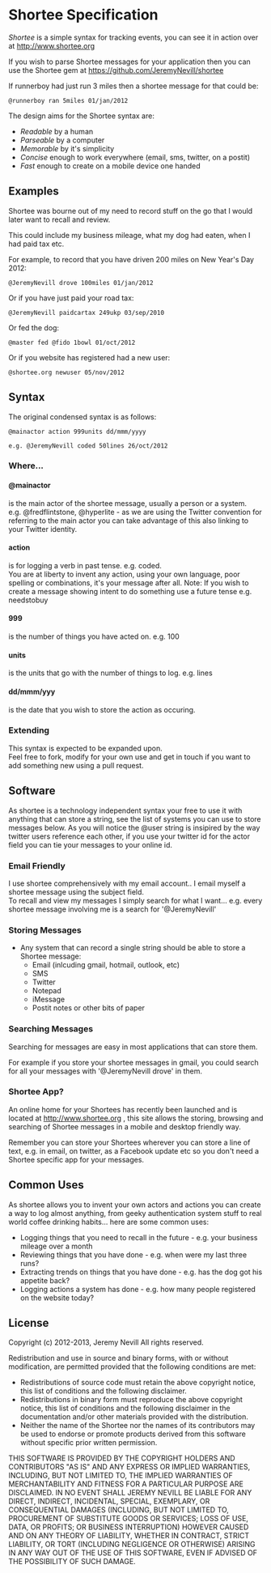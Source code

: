 # Shortee Specification

*Shortee* is a simple syntax for tracking events,
you can see it in action over at http://www.shortee.org

If you wish to parse Shortee messages for your application then you can use the Shortee gem at https://github.com/JeremyNevill/shortee

If runnerboy had just run 3 miles then a shortee message for that could be:

    @runnerboy ran 5miles 01/jan/2012

The design aims for the Shortee syntax are: 

* *Readable* by a human
* *Parseable* by a computer
* *Memorable* by it's simplicity 
* *Concise* enough to work everywhere (email, sms, twitter, on a postit)
* *Fast* enough to create on a mobile device one handed


## Examples

Shortee was bourne out of my need to record stuff on the go that I would later want to recall and review.

This could include my business mileage, what my dog had eaten, when I had paid tax etc.

For example, to record that you have driven 200 miles on New Year's Day 2012:

    @JeremyNevill drove 100miles 01/jan/2012

Or if you have just paid your road tax:

    @JeremyNevill paidcartax 249ukp 03/sep/2010

Or fed the dog:

    @master fed @fido 1bowl 01/oct/2012

Or if you website has registered had a new user:

    @shortee.org newuser 05/nov/2012


## Syntax

The original condensed syntax is as follows:

    @mainactor action 999units dd/mmm/yyyy

    e.g. @JeremyNevill coded 50lines 26/oct/2012
    
### Where...

#### @mainactor
is the main actor of the shortee message, usually a person or a system.  
e.g. @fredflintstone, @hyperlite - as we are using the Twitter convention for referring to the main actor you can take advantage of this also linking to your Twitter identity.

#### action
is for logging a verb in past tense. e.g. coded.   
You are at liberty to invent any action, using your own language, poor spelling or combinations, it's your message after all.
Note: If you wish to create a message showing intent to do something use a future tense e.g. needstobuy


#### 999
is the number of things you have acted on. e.g. 100


#### units
is the units that go with the number of things to log.  e.g. lines


#### dd/mmm/yyy
is the date that you wish to store the action as occuring.


### Extending

This syntax is expected to be expanded upon.  
Feel free to fork, modify for your own use and get in touch if you want to add something new using a pull request.

## Software

As shortee is a technology independent syntax your free to use it with anything that can store a string, see the list of systems
you can use to store messages below.  As you will notice the @user string is insipired by the way twitter users reference each
other, if you use your twitter id for the actor field you can tie your messages to your online id.

### Email Friendly

I use shortee comprehensively with my email account..  I email myself a shortee message using the subject field.  
To recall and view my messages I simply search for what I want... e.g. every shortee message involving me is a search for '@JeremyNevill'

### Storing Messages

* Any system that can record a single string should be able to store a Shortee message:
  * Email (inlcuding gmail, hotmail, outlook, etc)
  * SMS
  * Twitter
  * Notepad
  * iMessage
  * Postit notes or other bits of paper

### Searching Messages

Searching for messages are easy in most applications that can store them.

For example if you store your shortee messages in gmail, you could search for all your messages with '@JeremyNevill drove' in them.

### Shortee App?

An online home for your Shortees has recently been launched and is located at http://www.shortee.org  , this site allows the storing, browsing and searching of
Shortee messages in a mobile and desktop friendly way.

Remember you can store your Shortees wherever you can store a line of text, e.g. in email, on twitter, as a Facebook update etc so you don't need a Shortee specific app for your messages.

## Common Uses

As shortee allows you to invent your own actors and actions you can create a way to log almost anything, 
from geeky authentication system stuff to real world coffee drinking habits... here are some common uses:

* Logging things that you need to recall in the future - e.g. your business mileage over a month
* Reviewing things that you have done - e.g. when were my last three runs?
* Extracting trends on things that you have done - e.g. has the dog got his appetite back?
* Logging actions a system has done - e.g. how many people registered on the website today?

## License

Copyright (c) 2012-2013, Jeremy Nevill
All rights reserved.

Redistribution and use in source and binary forms, with or without
modification, are permitted provided that the following conditions are met:

  * Redistributions of source code must retain the above copyright notice, this list of conditions and the following disclaimer.
  * Redistributions in binary form must reproduce the above copyright notice, this list of conditions and the following disclaimer in the documentation and/or other materials provided with the distribution.
  * Neither the name of the Shortee nor the names of its contributors may be used to endorse or promote products derived from this software without specific prior written permission.

THIS SOFTWARE IS PROVIDED BY THE COPYRIGHT HOLDERS AND CONTRIBUTORS "AS IS" AND
ANY EXPRESS OR IMPLIED WARRANTIES, INCLUDING, BUT NOT LIMITED TO, THE IMPLIED
WARRANTIES OF MERCHANTABILITY AND FITNESS FOR A PARTICULAR PURPOSE ARE
DISCLAIMED. IN NO EVENT SHALL JEREMY NEVILL BE LIABLE FOR ANY
DIRECT, INDIRECT, INCIDENTAL, SPECIAL, EXEMPLARY, OR CONSEQUENTIAL DAMAGES
(INCLUDING, BUT NOT LIMITED TO, PROCUREMENT OF SUBSTITUTE GOODS OR SERVICES;
LOSS OF USE, DATA, OR PROFITS; OR BUSINESS INTERRUPTION) HOWEVER CAUSED AND
ON ANY THEORY OF LIABILITY, WHETHER IN CONTRACT, STRICT LIABILITY, OR TORT
(INCLUDING NEGLIGENCE OR OTHERWISE) ARISING IN ANY WAY OUT OF THE USE OF THIS
SOFTWARE, EVEN IF ADVISED OF THE POSSIBILITY OF SUCH DAMAGE.





